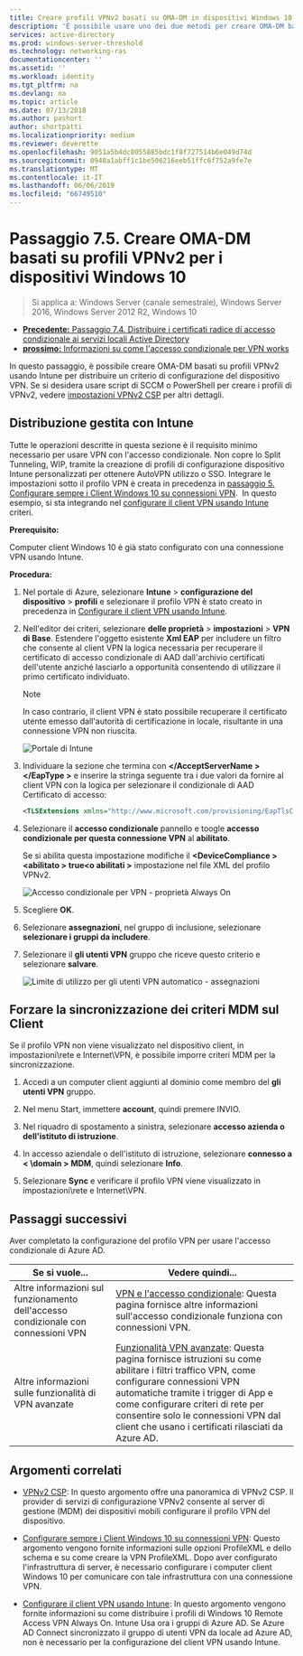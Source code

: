 ```yaml
---
title: Creare profili VPNv2 basati su OMA-DM in dispositivi Windows 10
description: 'È possibile usare uno dei due metodi per creare OMA-DM basati VPNv2 profili. '
services: active-directory
ms.prod: windows-server-threshold
ms.technology: networking-ras
documentationcenter: ''
ms.assetid: ''
ms.workload: identity
ms.tgt_pltfrm: na
ms.devlang: na
ms.topic: article
ms.date: 07/13/2018
ms.author: pashort
author: shortpatti
ms.localizationpriority: medium
ms.reviewer: deverette
ms.openlocfilehash: 9051a5b4dc8055885bdc1f8f727514b6e049d74d
ms.sourcegitcommit: 0948a1abff1c1be506216eeb51ffc6f752a9fe7e
ms.translationtype: MT
ms.contentlocale: it-IT
ms.lasthandoff: 06/06/2019
ms.locfileid: "66749510"
---
```

# <a name="step-75-create-oma-dm-based-vpnv2-profiles-to-windows-10-devices"></a>Passaggio 7.5. Creare OMA-DM basati su profili VPNv2 per i dispositivi Windows 10

>Si applica a: Windows Server (canale semestrale), Windows Server 2016, Windows Server 2012 R2, Windows 10

- [**Precedente:** Passaggio 7.4. Distribuire i certificati radice di accesso condizionale ai servizi locali Active Directory](vpn-deploy-cond-access-root-cert-to-on-premise-ad.md)
- [**prossimo:** Informazioni su come l'accesso condizionale per VPN works](https://docs.microsoft.com/windows/access-protection/vpn/vpn-conditional-access)

In questo passaggio, è possibile creare OMA-DM basati su profili VPNv2 usando Intune per distribuire un criterio di configurazione del dispositivo VPN. Se si desidera usare script di SCCM o PowerShell per creare i profili di VPNv2, vedere [impostazioni VPNv2 CSP](https://docs.microsoft.com/windows/client-management/mdm/vpnv2-csp) per altri dettagli. 

## <a name="managed-deployment-using-intune"></a>Distribuzione gestita con Intune

Tutte le operazioni descritte in questa sezione è il requisito minimo necessario per usare VPN con l'accesso condizionale. Non copre lo Split Tunneling, WIP, tramite la creazione di profili di configurazione dispositivo Intune personalizzati per ottenere AutoVPN utilizzo o SSO. Integrare le impostazioni sotto il profilo VPN è creata in precedenza in [passaggio 5. Configurare sempre i Client Windows 10 su connessioni VPN](always-on-vpn/deploy/vpn-deploy-client-vpn-connections.md).  In questo esempio, si sta integrando nel [configurare il client VPN usando Intune](always-on-vpn/deploy/vpn-deploy-client-vpn-connections.md#configure-the-vpn-client-by-using-intune) criteri. 

**Prerequisito:**

Computer client Windows 10 è già stato configurato con una connessione VPN usando Intune.   


**Procedura:**

1. Nel portale di Azure, selezionare **Intune** > **configurazione del dispositivo** > **profili** e selezionare il profilo VPN è stato creato in precedenza in [ Configurare il client VPN usando Intune](always-on-vpn/deploy/vpn-deploy-client-vpn-connections.md#configure-the-vpn-client-by-using-intune).
    
2. Nell'editor dei criteri, selezionare **delle proprietà** > **impostazioni** > **VPN di Base**. Estendere l'oggetto esistente **Xml EAP** per includere un filtro che consente al client VPN la logica necessaria per recuperare il certificato di accesso condizionale di AAD dall'archivio certificati dell'utente anziché lasciarlo a opportunità consentendo di utilizzare il primo certificato individuato.

    >[!NOTE]
    >In caso contrario, il client VPN è stato possibile recuperare il certificato utente emesso dall'autorità di certificazione in locale, risultante in una connessione VPN non riuscita.

    ![Portale di Intune](../../media/Always-On-Vpn/intune-eap-xml.png)

3. Individuare la sezione che termina con  **\</AcceptServerName >\</EapType >** e inserire la stringa seguente tra i due valori da fornire al client VPN con la logica per selezionare il condizionale di AAD Certificato di accesso:

    ```XML
    <TLSExtensions xmlns="http://www.microsoft.com/provisioning/EapTlsConnectionPropertiesV2"><FilteringInfo xmlns="http://www.microsoft.com/provisioning/EapTlsConnectionPropertiesV3"><EKUMapping><EKUMap><EKUName>AAD Conditional Access</EKUName><EKUOID>1.3.6.1.4.1.311.87</EKUOID></EKUMap></EKUMapping><ClientAuthEKUList Enabled="true"><EKUMapInList><EKUName>AAD Conditional Access</EKUName></EKUMapInList></ClientAuthEKUList></FilteringInfo></TLSExtensions>
    ```

4. Selezionare il **accesso condizionale** pannello e toogle **accesso condizionale per questa connessione VPN** al **abilitato**.
   
   Se si abilita questa impostazione modifiche il  **\<DeviceCompliance >\<abilitato > true\<o abilitati >** impostazione nel file XML del profilo VPNv2.

    ![Accesso condizionale per VPN - proprietà Always On](../../media/Always-On-Vpn/vpn-conditional-access-azure-ad.png)

5. Scegliere **OK**.

6. Selezionare **assegnazioni**, nel gruppo di inclusione, selezionare **selezionare i gruppi da includere**.

7. Selezionare il **gli utenti VPN** gruppo che riceve questo criterio e selezionare **salvare**.

    ![Limite di utilizzo per gli utenti VPN automatico - assegnazioni](../../media/Always-On-Vpn/cap-for-auto-vpn-users-assignments.png)

## <a name="force-mdm-policy-sync-on-the-client"></a>Forzare la sincronizzazione dei criteri MDM sul Client

Se il profilo VPN non viene visualizzato nel dispositivo client, in impostazioni\\rete e Internet\\VPN, è possibile imporre criteri MDM per la sincronizzazione.

1. Accedi a un computer client aggiunti al dominio come membro del **gli utenti VPN** gruppo.

2. Nel menu Start, immettere **account**, quindi premere INVIO.

3. Nel riquadro di spostamento a sinistra, selezionare **accesso azienda o dell'istituto di istruzione**.

4. In accesso aziendale o dell'istituto di istruzione, selezionare **connesso a < \domain > MDM**, quindi selezionare **Info**.

5. Selezionare **Sync** e verificare il profilo VPN viene visualizzato in impostazioni\\rete e Internet\\VPN.


## <a name="next-steps"></a>Passaggi successivi

Aver completato la configurazione del profilo VPN per usare l'accesso condizionale di Azure AD. 

|Se si vuole...  |Vedere quindi...  |
|---------|---------|
|Altre informazioni sul funzionamento dell'accesso condizionale con connessioni VPN  |[VPN e l'accesso condizionale](https://docs.microsoft.com/windows/access-protection/vpn/vpn-conditional-access): Questa pagina fornisce altre informazioni sull'accesso condizionale funziona con connessioni VPN.      |
|Altre informazioni sulle funzionalità di VPN avanzate  |[Funzionalità VPN avanzate](always-on-vpn/deploy/always-on-vpn-adv-options.md#advanced-vpn-features): Questa pagina fornisce istruzioni su come abilitare i filtri traffico VPN, come configurare connessioni VPN automatiche tramite i trigger di App e come configurare criteri di rete per consentire solo le connessioni VPN dal client che usano i certificati rilasciati da Azure AD.        |


## <a name="related-topics"></a>Argomenti correlati

- [VPNv2 CSP](https://msdn.microsoft.com/windows/hardware/commercialize/customize/mdm/vpnv2-csp):  In questo argomento offre una panoramica di VPNv2 CSP. Il provider di servizi di configurazione VPNv2 consente al server di gestione (MDM) dei dispositivi mobili configurare il profilo VPN del dispositivo.

- [Configurare sempre i Client Windows 10 su connessioni VPN](https://docs.microsoft.com/windows-server/remote/remote-access/vpn/always-on-vpn/deploy/vpn-deploy-client-vpn-connections): Questo argomento vengono fornite informazioni sulle opzioni ProfileXML e dello schema e su come creare la VPN ProfileXML. Dopo aver configurato l'infrastruttura di server, è necessario configurare i computer client Windows 10 per comunicare con tale infrastruttura con una connessione VPN. 

- [Configurare il client VPN usando Intune](https://docs.microsoft.com/windows-server/remote/remote-access/vpn/always-on-vpn/deploy/vpn-deploy-client-vpn-connections#configure-the-vpn-client-by-using-intune): In questo argomento vengono fornite informazioni su come distribuire i profili di Windows 10 Remote Access VPN Always On. Intune Usa ora i gruppi di Azure AD. Se Azure AD Connect sincronizzato il gruppo di utenti VPN da locale ad Azure AD, non è necessario per la configurazione del client VPN usando Intune.
